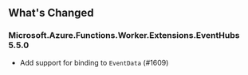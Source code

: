 ## What's Changed

<!-- Please add your release notes in the following format:
- My change description (#PR/#issue)
-->

### Microsoft.Azure.Functions.Worker.Extensions.EventHubs 5.5.0

- Add support for binding to `EventData` (#1609)
